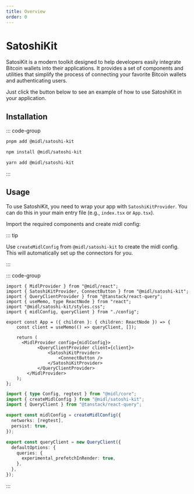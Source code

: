 ```yaml
---
title: Overview
order: 0
---
```


# SatoshiKit

SatosiKit is a modern toolkit designed to help developers easily integrate Bitcoin wallets into their applications. It provides a set of components and utilities that simplify the process of connecting your favorite Bitcoin wallets and authenticating users.


Just click the button below to see an example of how to use SatoshiKit in your application.


<div ref="el" class="vp-raw"/>

<script setup>
import { createElement } from 'react'
import { createRoot } from 'react-dom/client'
import { ref, onMounted } from 'vue'
import { Example } from '../satoshi-kit/Example'

const el = ref()
onMounted(() => {
  const root = createRoot(el.value)
  root.render(createElement(Example, {}, null))
})
</script>

## Installation

::: code-group

```bash [pnpm]
pnpm add @midl/satoshi-kit
```

```bash [npm]
npm install @midl/satoshi-kit
```

```bash [yarn]
yarn add @midl/satoshi-kit
```

:::

## Usage

To use SatoshiKit, you need to wrap your app with `SatoshiKitProvider`. You can do this in your main entry file (e.g., `index.tsx` or `App.tsx`).

Import the required components and create midl config:

::: tip

Use `createMidlConfig` from `@midl/satoshi-kit` to create the midl config. This will automatically set up the connectors for you.

:::

::: code-group

```tsx{2,5,14-16} [App.tsx]
import { MidlProvider } from "@midl/react";
import { SatoshiKitProvider, ConnectButton } from "@midl/satoshi-kit";
import { QueryClientProvider } from "@tanstack/react-query";
import { useMemo, type ReactNode } from "react";
import "@midl/satoshi-kit/styles.css";
import { midlConfig, queryClient } from "./config";

export const App = ({ children }: { children: ReactNode }) => {
	const client = useMemo(() => queryClient, []);

	return (
	  <MidlProvider config={midlConfig}>
			<QueryClientProvider client={client}>
				<SatoshiKitProvider>
					<ConnectButton />
				</SatoshiKitProvider>
			</QueryClientProvider>
		</MidlProvider>
	);
};
```

```ts [config.ts]
import { type Config, regtest } from "@midl/core";
import { createMidlConfig } from "@midl/satoshi-kit";
import { QueryClient } from "@tanstack/react-query";

export const midlConfig = createMidlConfig({
  networks: [regtest],
  persist: true,
});

export const queryClient = new QueryClient({
  defaultOptions: {
    queries: {
      experimental_prefetchInRender: true,
    },
  },
});
```

:::
